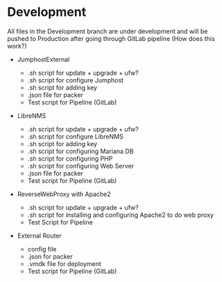 Development
===========
All files in the Development branch are under development and will be pushed to Production after going through GitLab pipeline (How does this work?)
*  JumphostExternal
    * .sh script for update + upgrade + ufw?
    * .sh script for configure Jumphost
    * .sh script for adding key
    * .json file for packer
    * Test script for Pipeline (GitLab)
*  LibreNMS
    * .sh script for update + upgrade + ufw?
    * .sh script for configure LibreNMS
    * .sh script for adding key
    * .sh script for configuring Mariana DB
    * .sh script for configuring PHP
    * .sh script for configuring Web Server
    *  .json file for packer
    * Test script for Pipeline (GitLab)
* ReverseWebProxy with Apache2
    * .sh script for update + upgrade + ufw?
    * .sh script for installing and configuring Apache2 to do web proxy
    * Test Script for Pipeline

*  External Router
    *  config file
    *  .json for packer
    *  .vmdk file for deployment
    *  Test script for Pipeline (GitLab)

